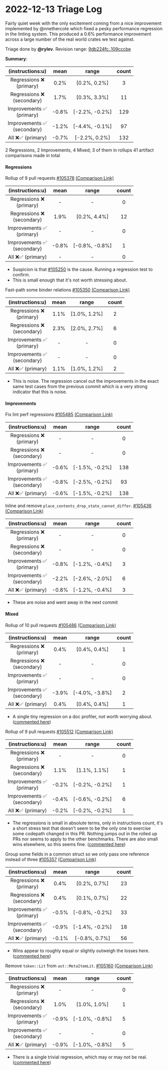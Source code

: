 # 2022-12-13 Triage Log

Fairly quiet week with the only excitement coming from a nice improvement implemented by @nnethercote which fixed a pesky performance regression in the linting system. This produced a 0.6% performance improvement across a large number of the real world crates we test against. 

Triage done by **@rylev**.
Revision range: [9db224fc..109cccbe](https://perf.rust-lang.org/?start=9db224fc908059986c179fc6ec433944e9cfce50&end=109cccbe4f345c0f0785ce860788580c3e2a29f5&absolute=false&stat=instructions%3Au)

**Summary**:

| (instructions:u)                   | mean  | range          | count |
|:----------------------------------:|:-----:|:--------------:|:-----:|
| Regressions ❌ <br /> (primary)    | 0.2%  | [0.2%, 0.2%]   | 3     |
| Regressions ❌ <br /> (secondary)  | 1.7%  | [0.3%, 3.3%]   | 11    |
| Improvements ✅ <br /> (primary)   | -0.8% | [-2.2%, -0.2%] | 129   |
| Improvements ✅ <br /> (secondary) | -1.2% | [-4.4%, -0.1%] | 97    |
| All ❌✅ (primary)                 | -0.7% | [-2.2%, 0.2%]  | 132   |


2 Regressions, 2 Improvements, 4 Mixed; 3 of them in rollups
41 artifact comparisons made in total

#### Regressions

Rollup of 9 pull requests [#105378](https://github.com/rust-lang/rust/pull/105378) [(Comparison Link)](https://perf.rust-lang.org/compare.html?start=e60fbaf4ce768d13a6abc048bd34ee12995d18dc&end=b28d30e1e3c2b90fd08b7dd79d8e63884d1e0339&stat=instructions:u)

| (instructions:u)                   | mean  | range          | count |
|:----------------------------------:|:-----:|:--------------:|:-----:|
| Regressions ❌ <br /> (primary)    | -     | -              | 0     |
| Regressions ❌ <br /> (secondary)  | 1.9%  | [0.2%, 4.4%]   | 12    |
| Improvements ✅ <br /> (primary)   | -     | -              | 0     |
| Improvements ✅ <br /> (secondary) | -0.8% | [-0.8%, -0.8%] | 1     |
| All ❌✅ (primary)                 | -     | -              | 0     |
- Suspicion is that [#105250](https://github.com/rust-lang/rust/pull/105250) is the cause. Running a regression test to confirm.
- This is small enough that it's not worth stressing about.


Fast-path some binder relations [#105350](https://github.com/rust-lang/rust/pull/105350) [(Comparison Link)](https://perf.rust-lang.org/compare.html?start=71ec1457ee9868a838e4521a3510cdd416c0c295&end=109cccbe4f345c0f0785ce860788580c3e2a29f5&stat=instructions:u)

| (instructions:u)                   | mean | range        | count |
|:----------------------------------:|:----:|:------------:|:-----:|
| Regressions ❌ <br /> (primary)    | 1.1% | [1.0%, 1.2%] | 2     |
| Regressions ❌ <br /> (secondary)  | 2.3% | [2.0%, 2.7%] | 6     |
| Improvements ✅ <br /> (primary)   | -    | -            | 0     |
| Improvements ✅ <br /> (secondary) | -    | -            | 0     |
| All ❌✅ (primary)                 | 1.1% | [1.0%, 1.2%] | 2     |
- This is noise. The regression cancel out the improvements in the exact same test cases from the previous commit which is a very strong indicator that this is noise.


#### Improvements

Fix lint perf regressions [#105485](https://github.com/rust-lang/rust/pull/105485) [(Comparison Link)](https://perf.rust-lang.org/compare.html?start=ee6533d7408f1447c028025c883a34c904d25ba4&end=b397bc0727ad27340466166455c6edd327a589c4&stat=instructions:u)

| (instructions:u)                   | mean  | range          | count |
|:----------------------------------:|:-----:|:--------------:|:-----:|
| Regressions ❌ <br /> (primary)    | -     | -              | 0     |
| Regressions ❌ <br /> (secondary)  | -     | -              | 0     |
| Improvements ✅ <br /> (primary)   | -0.6% | [-1.5%, -0.2%] | 138   |
| Improvements ✅ <br /> (secondary) | -0.8% | [-2.5%, -0.2%] | 93    |
| All ❌✅ (primary)                 | -0.6% | [-1.5%, -0.2%] | 138   |


Inline and remove `place_contents_drop_state_cannot_differ`. [#105436](https://github.com/rust-lang/rust/pull/105436) [(Comparison Link)](https://perf.rust-lang.org/compare.html?start=b96d9e0e20adb7716aa32a56fe96fde15c75d517&end=71ec1457ee9868a838e4521a3510cdd416c0c295&stat=instructions:u)

| (instructions:u)                   | mean  | range          | count |
|:----------------------------------:|:-----:|:--------------:|:-----:|
| Regressions ❌ <br /> (primary)    | -     | -              | 0     |
| Regressions ❌ <br /> (secondary)  | -     | -              | 0     |
| Improvements ✅ <br /> (primary)   | -0.8% | [-1.2%, -0.4%] | 3     |
| Improvements ✅ <br /> (secondary) | -2.2% | [-2.6%, -2.0%] | 6     |
| All ❌✅ (primary)                 | -0.8% | [-1.2%, -0.4%] | 3     |
- These are noise and went away in the next commit


#### Mixed

Rollup of 10 pull requests [#105486](https://github.com/rust-lang/rust/pull/105486) [(Comparison Link)](https://perf.rust-lang.org/compare.html?start=badd6a5a03e87920259e1510e710526b51faadbe&end=14ca83a04b00433a8caf3b805d5ea08cb2691e1b&stat=instructions:u)

| (instructions:u)                   | mean  | range          | count |
|:----------------------------------:|:-----:|:--------------:|:-----:|
| Regressions ❌ <br /> (primary)    | 0.4%  | [0.4%, 0.4%]   | 1     |
| Regressions ❌ <br /> (secondary)  | -     | -              | 0     |
| Improvements ✅ <br /> (primary)   | -     | -              | 0     |
| Improvements ✅ <br /> (secondary) | -3.9% | [-4.0%, -3.8%] | 2     |
| All ❌✅ (primary)                 | 0.4%  | [0.4%, 0.4%]   | 1     |
- A single tiny regression on a doc profiler, not worth worrying about. ([commented here](https://github.com/rust-lang/rust/pull/105486#issuecomment-1344956405))


Rollup of 9 pull requests [#105512](https://github.com/rust-lang/rust/pull/105512) [(Comparison Link)](https://perf.rust-lang.org/compare.html?start=0d5573e6daf99a5b98ace3dfcc4be2eb64867169&end=a000811405e6a3ca9b0b129c1177e78564e09666&stat=instructions:u)

| (instructions:u)                   | mean  | range          | count |
|:----------------------------------:|:-----:|:--------------:|:-----:|
| Regressions ❌ <br /> (primary)    | -     | -              | 0     |
| Regressions ❌ <br /> (secondary)  | 1.1%  | [1.1%, 1.1%]   | 1     |
| Improvements ✅ <br /> (primary)   | -0.2% | [-0.2%, -0.2%] | 1     |
| Improvements ✅ <br /> (secondary) | -0.4% | [-0.6%, -0.2%] | 6     |
| All ❌✅ (primary)                 | -0.2% | [-0.2%, -0.2%] | 1     |
- The regressions is small in absolute terms, only in instructions count, it's a short stress test that doesn't seem to be the only one to exercise some codepath changed in this PR. Nothing jumps out in the rolled up PRs nor seems to apply to the other benchmarks. There are also small wins elsewhere, so this seems fine. ([commented here](https://github.com/rust-lang/rust/pull/105512#issuecomment-1345337596))


Group some fields in a common struct so we only pass one reference instead of three [#105357](https://github.com/rust-lang/rust/pull/105357) [(Comparison Link)](https://perf.rust-lang.org/compare.html?start=a000811405e6a3ca9b0b129c1177e78564e09666&end=cbc70ff277dda8b7f227208eff789f1f68b6de5a&stat=instructions:u)

| (instructions:u)                   | mean  | range          | count |
|:----------------------------------:|:-----:|:--------------:|:-----:|
| Regressions ❌ <br /> (primary)    | 0.4%  | [0.2%, 0.7%]   | 23    |
| Regressions ❌ <br /> (secondary)  | 0.4%  | [0.1%, 0.7%]   | 22    |
| Improvements ✅ <br /> (primary)   | -0.5% | [-0.8%, -0.2%] | 33    |
| Improvements ✅ <br /> (secondary) | -0.9% | [-1.4%, -0.2%] | 18    |
| All ❌✅ (primary)                 | -0.1% | [-0.8%, 0.7%]  | 56    |
- Wins appear to roughly equal or slightly outweigh the losses here. ([commented here](https://github.com/rust-lang/rust/pull/105357#issuecomment-1345499340))


Remove `token::Lit` from `ast::MetaItemLit`. [#105160](https://github.com/rust-lang/rust/pull/105160) [(Comparison Link)](https://perf.rust-lang.org/compare.html?start=b397bc0727ad27340466166455c6edd327a589c4&end=2cd2070af7643ad88d280a4933bc4fb60451e521&stat=instructions:u)

| (instructions:u)                   | mean  | range          | count |
|:----------------------------------:|:-----:|:--------------:|:-----:|
| Regressions ❌ <br /> (primary)    | -     | -              | 0     |
| Regressions ❌ <br /> (secondary)  | 1.0%  | [1.0%, 1.0%]   | 1     |
| Improvements ✅ <br /> (primary)   | -0.9% | [-1.0%, -0.8%] | 5     |
| Improvements ✅ <br /> (secondary) | -     | -              | 0     |
| All ❌✅ (primary)                 | -0.9% | [-1.0%, -0.8%] | 5     |
- There is a single trivial regression, which may or may not be real. ([commented here](https://github.com/rust-lang/rust/pull/105160#issuecomment-1346170852))


